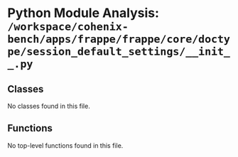 # Python Module Analysis: `/workspace/cohenix-bench/apps/frappe/frappe/core/doctype/session_default_settings/__init__.py`

## Classes

No classes found in this file.


## Functions

No top-level functions found in this file.
